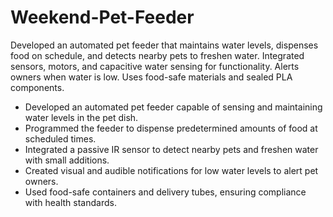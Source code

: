 # Weekend-Pet-Feeder
Developed an automated pet feeder that maintains water levels, dispenses food on schedule, and detects nearby pets to freshen water. Integrated sensors, motors, and capacitive water sensing for functionality. Alerts owners when water is low. Uses food-safe materials and sealed PLA components.
- Developed an automated pet feeder capable of sensing and maintaining water levels in the pet dish.
- Programmed the feeder to dispense predetermined amounts of food at scheduled times.
- Integrated a passive IR sensor to detect nearby pets and freshen water with small additions.
- Created visual and audible notifications for low water levels to alert pet owners.
- Used food-safe containers and delivery tubes, ensuring compliance with health standards.

